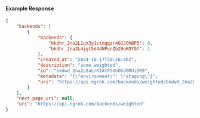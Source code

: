 <!-- Code generated for API Clients. DO NOT EDIT. -->

#### Example Response

```json
{
	"backends": [
		{
			"backends": {
				"bkdhr_2na2L1uX3y1ctnqqzr4OJJOhBP3": 0,
				"bkdhr_2na2L4jgt5d4dNPvnZb29oKOYGf": 1
			},
			"created_at": "2024-10-17T20:26:46Z",
			"description": "acme weighted",
			"id": "bkdwd_2na2L0aLrKIAtFS6hOhd0RUiDR9",
			"metadata": "{\"environment\": \"staging\"}",
			"uri": "https://api.ngrok.com/backends/weighted/bkdwd_2na2L0aLrKIAtFS6hOhd0RUiDR9"
		}
	],
	"next_page_uri": null,
	"uri": "https://api.ngrok.com/backends/weighted"
}
```
